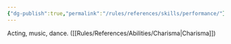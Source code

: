 ```yaml
---
{"dg-publish":true,"permalink":"/rules/references/skills/performance/"}
---
```


Acting, music, dance. ([[Rules/References/Abilities/Charisma\|Charisma]])